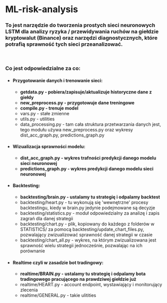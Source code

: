 # ML-risk-analysis
### To jest narzędzie do tworzenia prostych sieci neuronowych LSTM dla analizy ryzyka / przewidywania ruchów na giełdzie kryptowalut (Binance) oraz narzędzi diagnostycznych, które potrafią sprawność tych sieci przeanalizować.

<br/>

### Co jest odpowiedzialne za co:
 - #### Przygotowanie danych i trenowanie sieci:
     - **getdata.py - pobiera/zapisuje/aktualizuje historyczne dane z giełdy**
     - **new_preprocess.py - przygotowuje dane treningowe**
     - **compile.py - trenuje model**
     - vars.py - stałe zmienne
     - utils.py - utilities
     - data_processing.py - tam cała struktura przetwarzania danych jest, tego modułu używa new_preprocess.py oraz wykresy dist_acc_graph.py, predictions_graph.py
     
 - #### Wizualizacja sprawności modelu:
     - **dist_acc_graph.py - wykres trafności predykcji danego modelu sieci neuronowej**
     - **predictions_graph.py - wykres predykcji danego modelu sieci neuronowej**
 
 - #### Backtesting:
     - **backtesting/brain.py - ustalamy tu strategię i odpalamy backtest**
     - backtesting/heart.py - tu wykonują się 'wewnętrzne' procesy backtestingu, kiedy w brain.py jedynie podejmowane są decyzje
     - backtesting/statistics.py - moduł odpowiedzialny za analizę i zapis zagrań dla danej strategii
     - backtesting/chart.py - plik, kopiowany do każdego z folderów w STATISTICS/ za pomocą backtesting/update_chart_files.py, pozwalający zwizualizować sprawność danej strategii w czasie
     - backtesting/chart_all.py - wykres, na którym zwizualizowana jest sprawność wielu strategii jednocześnie, pozwalając na ich porównanie
 
 - #### Realtime czyli w zasadzie bot tradingowy: 
     - **realtime/BRAIN.py - ustalamy tu strategię i odpalamy bota tradingowego pracującego na prawdziwej giełdzie już**
     - realtime/HEART.py - account endpoint, wystawiający i monitorujący zlecenia
     - realtime/GENERAL.py - takie ulitities
 
 
